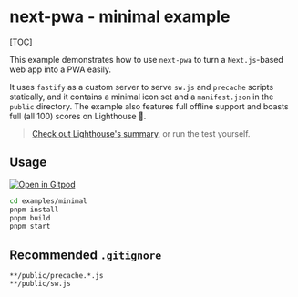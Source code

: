 # next-pwa - minimal example

[TOC]

This example demonstrates how to use `next-pwa` to turn a `Next.js`-based web app into a PWA easily.

It uses `fastify` as a custom server to serve `sw.js` and `precache` scripts statically, and it contains a minimal icon set and a `manifest.json` in the `public` directory. The example also features full offline support and boasts full (all 100) scores on Lighthouse 🎉.

> [Check out Lighthouse's summary](https://github.com/DuCanhGH/next-pwa/blob/master/examples/minimal/lighthouse.pdf), or run the test yourself.

## Usage

[![Open in Gitpod](https://img.shields.io/badge/Open%20In-Gitpod.io-%231966D2?style=for-the-badge&logo=gitpod)](https://gitpod.io/#https://github.com/DuCanhGH/next-pwa/)

```bash
cd examples/minimal
pnpm install
pnpm build
pnpm start
```

## Recommended `.gitignore`

```
**/public/precache.*.js
**/public/sw.js
```
